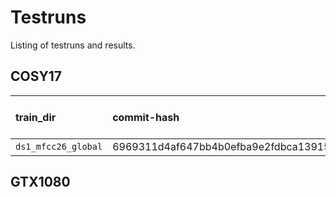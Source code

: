 # Testruns
Listing of testruns and results.


## COSY17
| train_dir           | commit-hash | BS | Loss | MED | WER | What was tested? |
|:--------------------|:------------|---:|-----:|----:|----:|:-----------------|
| `ds1_mfcc26_global` | 6969311d4af647bb4b0efba9e2fdbca13915abd4 |  8 |      |     |     |                  |

## GTX1080